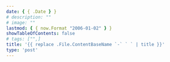 ```yaml
---
date: { { .Date } }
# description: ""
# image: ""
lastmod: { { now.Format "2006-01-02" } }
showTableOfContents: false
# tags: ["",]
title: '{{ replace .File.ContentBaseName `-` ` ` | title }}'
type: 'post'
---
```

